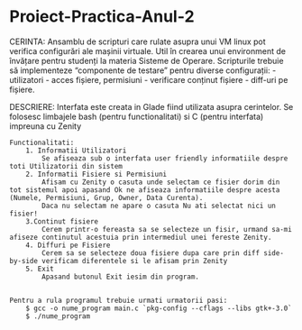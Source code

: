 # Proiect-Practica-Anul-2
CERINTA:
	Ansamblu de scripturi care rulate asupra unui VM linux pot verifica configurări ale mașinii virtuale. Util în crearea unui environment de învățare pentru studenți la materia Sisteme de Operare.
	Scripturile trebuie să implementeze “componente de testare” pentru diverse configurații:
		- utilizatori
		- acces fișiere, permisiuni
		- verificare conținut fișiere
		- diff-uri pe fișiere.

DESCRIERE:
	Interfata este creata in Glade fiind utilizata asupra cerintelor.
	Se folosesc limbajele bash (pentru functionalitati) si C (pentru interfata) impreuna cu Zenity
	
	Functionalitati:
		1. Informatii Utilizatori 
			Se afiseaza sub o interfata user friendly informatiile despre toti Utilizatorii din sistem 
		2. Informatii Fisiere si Permisiuni
			Afisam cu Zenity o casuta unde selectam ce fisier dorim din tot sistemul apoi apasand Ok ne afiseaza informatiile despre acesta (Numele, Permisiuni, Grup, Owner, Data Curenta).
			Daca nu selectam ne apare o casuta Nu ati selectat nici un fisier!
		3.Continut fisiere
			Cerem printr-o fereasta sa se selecteze un fisir, urmand sa-mi afiseze continutul acestuia prin intermediul unei fereste Zenity.
		4. Diffuri pe Fisiere
			Cerem sa se selecteze doua fisiere dupa care prin diff side-by-side verificam diferentele si le afisam prin Zenity
		5. Exit
			Apasand butonul Exit iesim din program.


	Pentru a rula programul trebuie urmati urmatorii pasi:
		$ gcc -o nume_program main.c `pkg-config --cflags --libs gtk+-3.0`
		$ ./nume_program

